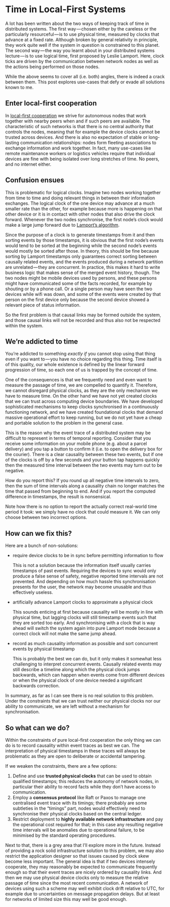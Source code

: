 # Time in Local-First Systems

A lot has been written about the two ways of keeping track of time in distributed systems.
The first way — chosen either by the careless or the particularly resourceful — is to use physical time, measured by clocks that advance at a fixed rate.
Although broken by general relativity in principle, they work quite well if the system in question is constrained to this planet.
The second way — the way you learnt about in your distributed systems lecture — is to use logical time, first proposed by Leslie Lamport.
Here, clock ticks are driven by the communication between network nodes as well as the actions being performed on those nodes.

While the above seems to cover all (i.e. both) angles, there is indeed a crack between them.
This post explores use-cases that defy or evade all solutions known to me.

## Enter local-first cooperation

In [local-first cooperation](https://www.local-first-cooperation.org/) we strive for autonomous nodes that work together with nearby peers when and if such peers are available.
The characteristic of such networks is that there is no central authority that controls the nodes, meaning that for example the device clocks cannot be trusted across devices.
And there is also no expectation of stable or long-lasting communication relationships: nodes form fleeting associations to exchange information and work together.
In fact, many use-cases like remote maintenance workers or logistics vehicles require that individual devices are fine with being isolated over long stretches of time.
No peers, and no internet either.

## Confusion ensues

This is problematic for logical clocks.
Imagine two nodes working together from time to time and doing relevant things in between their information exchanges.
The logical clock of the one device may advance at a much smaller rate than the other, for example because more is happening on that other device or it is in contact with other nodes that also drive the clock forward.
Whenever the two nodes synchronise, the first node’s clock would make a large jump forward due to [Lamport’s algorithm](https://en.wikipedia.org/wiki/Lamport_timestamp).

Since the purpose of a clock is to generate timestamps from it and then sorting events by those timestamps, it is obvious that the first node’s events would tend to be sorted at the beginning while the second node’s events would mostly be sorted after those.
In theory, this should be fine because sorting by Lamport timestamps only guarantees correct sorting between causally related events, and the events produced during a network partition are unrelated — they are concurrent.
In practice, this makes it hard to write business logic that makes sense of the merged event history, though.
The two nodes might be mobile devices used by persons, and these persons might have communicated some of the facts recorded, for example by shouting or by a phone call.
Or a single person may have seen the two devices while wifi was down, and some of the events were created by that person on the first device only because the second device showed a relevant piece of status information.

So the first problem is that causal links may be formed outside the system, and those causal links will not be recorded and thus also not be respected within the system.

## We’re addicted to time

You’re addicted to something _exactly if_ you cannot stop using that thing even if you want to — you have no choice regarding this thing.
Time itself is of this quality, our whole existence is defined by the linear forward progression of time, so each one of us is trapped by the concept of time.

One of the consequences is that we frequently need and even want to measure the passage of time, we are compelled to quantify it.
Therefore, we cannot disregard physical clocks, as they are the only mechanism we have to measure time.
On the other hand we have not yet created clocks that we can trust across computing device boundaries.
We have developed sophisticated mechanisms to keep clocks synchronised in a continuously functioning network, and we have created foundational clocks that demand massive operational effort to keep running, but we do not yet have a cheap and portable solution to the problem in the general case.

This is the reason why the event trace of a distributed system may be difficult to represent in terms of temporal reporting.
Consider that you receive some information on your mobile phone (e.g. about a parcel delivery) and you tap a button to confirm it (i.e. to open the delivery box for the courier).
There is a clear causality between these two events, but if one of the clocks is off by a few seconds and your button tap happens quickly then the measured time interval between the two events may turn out to be negative.

How do you report this?
If you round up all negative time intervals to zero, then the sum of time intervals along a causality chain no longer matches the time that passed from beginning to end.
And if you report the computed difference in timestamps, the result is nonsensical.

Note how there is no option to report the actually correct real-world time period it took: we simply have no clock that could measure it.
We can only choose between two incorrect options.

## How can we fix this?

Here are a bunch of non-solutions:

- require device clocks to be in sync before permitting information to flow

  This is not a solution because the information itself usually carries timestamps of past events.
  Requiring the devices to sync would only produce a false sense of safety, negative reported time intervals are not prevented.
  And depending on how much hassle this synchronisation presents for the user, the network may become unusable and thus effectively useless.

- artificially advance Lamport clocks to approximate a physical clock

  This sounds enticing at first because causality will be mostly in line with physical time, but lagging clocks will still timestamp events such that they are sorted too early.
  And synchronising with a clock that is way ahead will switch the system again into pure Lamport mode because a correct clock will not make the same jump ahead.

- record as much causality information as possible and sort concurrent events by physical timestamp

  This is probably the best we can do, but it only makes it somewhat less challenging to interpret concurrent events.
  Causally related events may still describe a timeline along which the physical clock jumps backwards, which can happen when events come from different devices or when the physical clock of one device needed a significant backwards correction.

In summary, as far as I can see there is no real solution to this problem.
Under the constraints that we can trust neither our physical clocks nor our ability to communicate, we are left without a mechanism for synchronisation.

## So what can we do?

Within the constraints of pure local-first cooperation the only thing we can do is to record causality within event traces as best we can.
The interpretation of physical timestamps in these traces will always be problematic as they are open to deliberate or accidental tampering.

If we weaken the constraints, there are a few options:

1. Define and use **trusted physical clocks** that can be used to obtain qualified timestamps; this reduces the autonomy of network nodes, in particular their ability to record facts while they don’t have access to communication.
2. Employ a **consensus protocol** like Raft or Paxos to manage one centralised event trace with its timings; there probably are some subtleties in the “timings” part, nodes would effectively need to synchronise their physical clocks based on the central ledger.
3. Restrict deployment to **highly available network infrastructure** and pay the operational cost required for that; in this case any resulting negative time intervals will be anomalies due to operational failure, to be minimised by the standard operating procedures.

Next to that, there is a grey area that I’ll explore more in the future.
Instead of providing a rock solid infrastructure solution to this problem, we may also restrict the application designer so that issues caused by clock skew become less important.
The general idea is that if two devices intensely cooperate, they may reasonably be expected to communicate frequently enough so that their event traces are nicely ordered by causality links.
And then we may use physical device clocks only to measure the relative passage of time since the most recent communication.
A network of devices using such a scheme may well exhibit clock drift relative to UTC, for example due to uncertainties on message propagation delays.
But at least for networks of limited size this may well be good enough.
